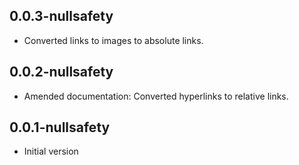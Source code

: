 ## 0.0.3-nullsafety

- Converted links to images to absolute links. 


## 0.0.2-nullsafety

- Amended documentation: Converted hyperlinks to relative links.

## 0.0.1-nullsafety

- Initial version

